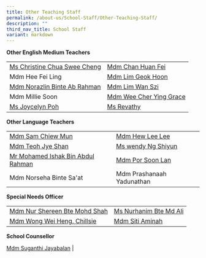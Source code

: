 ```yaml
---
title: Other Teaching Staff
permalink: /about-us/School-Staff/Other-Teaching-Staff/
description: ""
third_nav_title: School Staff
variant: markdown
---
```

**Other English Medium Teachers**



|  |  | 
| -------- | -------- |
|[Ms Christine Chua Swee Cheng](mailto:christine_chua_swee_cheng@moe.edu.sg) |[Mdm Chan Huan Fei](mailto:chan_huan_fei@moe.edu.sg)
|Mdm Hee Fei Ling | [Mdm Lim Geok Hoon](mailto:lim_geok_hoonn@moe.edu.sg)
|[Mdm Norazlin Binte Ab Rahman](mailto:norazlin_ab_rahman@moe.edu.sg)| [Mdm Lim Wan Szi](lim_wan_szi_b@moe.edu.sg)
|Mdm Millie Soon| [Mdm Wee Cher Ying Grace](mailto:grace_wee_cher_ying@moe.edu.sg) |
|[Ms Joycelyn Poh](mailto:joycelyn_poh_xue_ying@moe.edu.sg)| [Ms Revathy](mailto:revathy_pachamuthu@moe.edu.sg)

**Other Language Teachers**

|  |  | 
| -------- | -------- |
|[Mdm Sam Chiew Mun](mailto:sam_chiew_mun@moe.edu.sg)|[Mdm Hew Lee Lee](mailto:hew_lee_lee@moe.edu.sg)
| [Mdm Teoh Jye Shan](mailto:teoh_jye_shan@moe.edu.sg)| [Ms wendy Ng Shiyun](mailto:wendy_ng_shiyun_a@moe.edu.sg)
|[Mr Mohamed Ishak Bin Abdul Rahman](mailto:mohd_ishak_abdul_rahman@moe.edu.sg)|[Mdm Por Soon Lan](mailto:por_soon_lan@moe.edu.sg)
| Mdm Norseha Binte Sa'at | Mdm Prashanaah Yadunathan


**Special Needs Officer**

|  |  | 
| -------- | -------- |
|[Mdm Nur Shereen Bte Mohd Shah](mailto:nur_shereen_mohamed_shah@moe.edu.sg)|[Ms Nurhanim Bte Md Ali](mailto:nurhanim_mohd_ali@moe.edu.sg)
|[Mdm Wong Wei Heng, Chillsie](mailto:wong_wei_heng_chillsie@moe.edu.sg)|[Mdm Siti Aminah](mailto:siti_aminah_mahfud@moe.edu.sg)

**School Counsellor**

[Mdm Suganthi Jayabalan](mailto:suganthi_jayabalan@moe.edu.sg) |